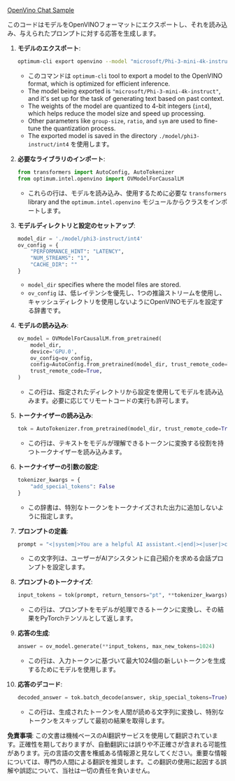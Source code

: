 [OpenVino Chat Sample](../../../../code/06.E2E/E2E_OpenVino_Chat_Phi3-instruct.ipynb)

このコードはモデルをOpenVINOフォーマットにエクスポートし、それを読み込み、与えられたプロンプトに対する応答を生成します。

1. **モデルのエクスポート**:
   ```bash
   optimum-cli export openvino --model "microsoft/Phi-3-mini-4k-instruct" --task text-generation-with-past --weight-format int4 --group-size 128 --ratio 0.6 --sym --trust-remote-code ./model/phi3-instruct/int4
   ```
   - このコマンドは `optimum-cli` tool to export a model to the OpenVINO format, which is optimized for efficient inference.
   - The model being exported is `"microsoft/Phi-3-mini-4k-instruct"`, and it's set up for the task of generating text based on past context.
   - The weights of the model are quantized to 4-bit integers (`int4`), which helps reduce the model size and speed up processing.
   - Other parameters like `group-size`, `ratio`, and `sym` are used to fine-tune the quantization process.
   - The exported model is saved in the directory `./model/phi3-instruct/int4` を使用します。

2. **必要なライブラリのインポート**:
   ```python
   from transformers import AutoConfig, AutoTokenizer
   from optimum.intel.openvino import OVModelForCausalLM
   ```
   - これらの行は、モデルを読み込み、使用するために必要な `transformers` library and the `optimum.intel.openvino` モジュールからクラスをインポートします。

3. **モデルディレクトリと設定のセットアップ**:
   ```python
   model_dir = './model/phi3-instruct/int4'
   ov_config = {
       "PERFORMANCE_HINT": "LATENCY",
       "NUM_STREAMS": "1",
       "CACHE_DIR": ""
   }
   ```
   - `model_dir` specifies where the model files are stored.
   - `ov_config` は、低レイテンシを優先し、1つの推論ストリームを使用し、キャッシュディレクトリを使用しないようにOpenVINOモデルを設定する辞書です。

4. **モデルの読み込み**:
   ```python
   ov_model = OVModelForCausalLM.from_pretrained(
       model_dir,
       device='GPU.0',
       ov_config=ov_config,
       config=AutoConfig.from_pretrained(model_dir, trust_remote_code=True),
       trust_remote_code=True,
   )
   ```
   - この行は、指定されたディレクトリから設定を使用してモデルを読み込みます。必要に応じてリモートコードの実行も許可します。

5. **トークナイザーの読み込み**:
   ```python
   tok = AutoTokenizer.from_pretrained(model_dir, trust_remote_code=True)
   ```
   - この行は、テキストをモデルが理解できるトークンに変換する役割を持つトークナイザーを読み込みます。

6. **トークナイザーの引数の設定**:
   ```python
   tokenizer_kwargs = {
       "add_special_tokens": False
   }
   ```
   - この辞書は、特別なトークンをトークナイズされた出力に追加しないように指定します。

7. **プロンプトの定義**:
   ```python
   prompt = "<|system|>You are a helpful AI assistant.<|end|><|user|>can you introduce yourself?<|end|><|assistant|>"
   ```
   - この文字列は、ユーザーがAIアシスタントに自己紹介を求める会話プロンプトを設定します。

8. **プロンプトのトークナイズ**:
   ```python
   input_tokens = tok(prompt, return_tensors="pt", **tokenizer_kwargs)
   ```
   - この行は、プロンプトをモデルが処理できるトークンに変換し、その結果をPyTorchテンソルとして返します。

9. **応答の生成**:
   ```python
   answer = ov_model.generate(**input_tokens, max_new_tokens=1024)
   ```
   - この行は、入力トークンに基づいて最大1024個の新しいトークンを生成するためにモデルを使用します。

10. **応答のデコード**:
    ```python
    decoded_answer = tok.batch_decode(answer, skip_special_tokens=True)[0]
    ```
    - この行は、生成されたトークンを人間が読める文字列に変換し、特別なトークンをスキップして最初の結果を取得します。

**免責事項**:
この文書は機械ベースのAI翻訳サービスを使用して翻訳されています。正確性を期しておりますが、自動翻訳には誤りや不正確さが含まれる可能性があります。元の言語の文書を権威ある情報源と見なしてください。重要な情報については、専門の人間による翻訳を推奨します。この翻訳の使用に起因する誤解や誤認について、当社は一切の責任を負いません。